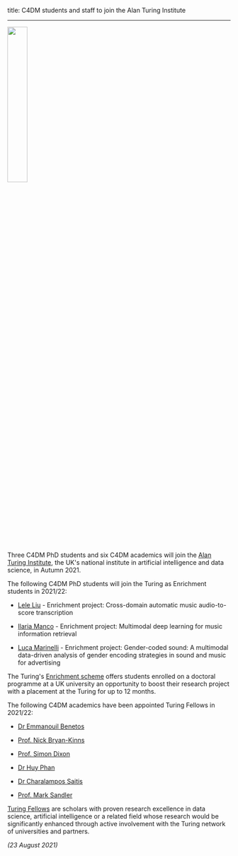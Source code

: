 title: C4DM students and staff to join the Alan Turing Institute

-------------------

<p><a href="https://www.turing.ac.uk/" target=”_blank”><img src="/news/images/Turing-logo.jpg" width="30%" /></a></p>

Three C4DM PhD students and six C4DM academics will join the <a href="https://www.turing.ac.uk/">Alan Turing Institute</a>, the UK's national institute in artificial intelligence and data science, in Autumn 2021.

The following C4DM PhD students will join the Turing as Enrichment students in 2021/22:

* <a href="https://cheriell.github.io/">Lele Liu</a> - Enrichment project: Cross-domain automatic music audio-to-score transcription

* <a href="https://ilariamanco.com/">Ilaria Manco</a> - Enrichment project: Multimodal deep learning for music information retrieval

* <a href="https://scholar.google.com/citations?user=a7QiLTQAAAAJ&hl=en">Luca Marinelli</a> - Enrichment project: Gender-coded sound: A multimodal data-driven analysis of gender encoding strategies in sound and music for advertising

The Turing's <a href="https://www.turing.ac.uk/work-turing/studentships/enrichment">Enrichment scheme</a> offers students enrolled on a doctoral programme at a UK university an opportunity to boost their research project with a placement at the Turing for up to 12 months.

The following C4DM academics have been appointed Turing Fellows in 2021/22:

* <a href="http://eecs.qmul.ac.uk/~emmanouilb/">Dr Emmanouil Benetos</a>

* <a href="http://www.eecs.qmul.ac.uk/~nickbk/">Prof. Nick Bryan-Kinns</a>

* <a href="http://www.eecs.qmul.ac.uk/~simond/">Prof. Simon Dixon</a>

* <a href="https://pquochuy.github.io/">Dr Huy Phan</a>

* <a href="http://eecs.qmul.ac.uk/profiles/saitischaralampos.html">Dr Charalampos Saitis</a>

* <a href="http://www.eecs.qmul.ac.uk/profiles/sandlermark.html">Prof. Mark Sandler</a>

<a href="https://www.turing.ac.uk/turing-fellow-call-2021">Turing Fellows</a> are scholars with proven research excellence in data science, artificial intelligence or a related field whose research would be significantly enhanced through active involvement with the Turing network of universities and partners.


<i>(23 August 2021)</i>

